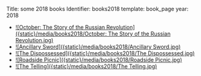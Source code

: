 Title: some 2018 books
Identifier: books2018
template: book_page
year: 2018

<!-- I hate this syntax so much. -->
* [![October: The Story of the Russian Revolution]({static}/media/books2018/October: The Story of the Russian Revolution.jpg)](https://www.goodreads.com/book/show/31578250-october "October: The Story of the Russian Revolution")
* [![Ancillary Sword]({static}/media/books2018/Ancillary Sword.jpg)](https://www.goodreads.com/book/show/20706284-ancillary-sword "Ancillary Sword")
* [![The Dispossessed]({static}/media/books2018/The Dispossessed.jpg)](https://www.goodreads.com/book/show/13651.The_Dispossessed "The Dispossessed")
* [![Roadside Picnic]({static}/media/books2018/Roadside Picnic.jpg)](https://www.goodreads.com/book/show/17158490-roadside-picnic "Roadside Picnic")
* [![The Telling]({static}/media/books2018/The Telling.jpg)](https://www.goodreads.com/book/show/59921.The_Telling "The Telling")
